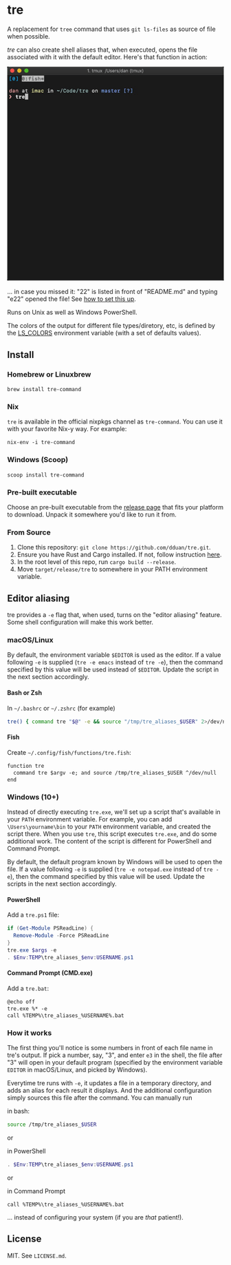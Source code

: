 # tre

A replacement for `tree` command that uses `git ls-files` as source of file when
possible.

_tre_ can also create shell aliases that, when executed, opens the file
associated with it with the default editor. Here's that function in action:

![Aliasing In Action](alias_demo.gif)

… in case you missed it: "22" is listed in front of "README.md" and typing "e22"
opened the file! See [how to set this up](#editor-aliasing).

Runs on Unix as well as Windows PowerShell.

The colors of the output for different file types/diretory, etc, is defined by
the [LS_COLORS][] environment variable (with a set of defaults values).

[LS_COLORS]: https://man7.org/linux/man-pages/man5/dir_colors.5.html

## Install

### Homebrew or Linuxbrew

```
brew install tre-command
```

### Nix

`tre` is available in the official nixpkgs channel as `tre-command`. You can use
it with your favorite Nix-y way. For example:

```
nix-env -i tre-command
```

### Windows (Scoop)

```
scoop install tre-command
```

### Pre-built executable

Choose an pre-built executable from the [release page][] that fits your
platform to download. Unpack it somewhere you'd like to run it from.

[release page]: https://github.com/dduan/tre/releases

### From Source

1. Clone this repository: `git clone https://github.com/dduan/tre.git`.
2. Ensure you have Rust and Cargo installed. If not, follow instruction [here](https://rustup.rs).
3. In the root level of this repo, run `cargo build --release`.
4. Move `target/release/tre` to somewhere in your PATH environment variable.

## Editor aliasing

tre provides a `-e` flag that, when used, turns on the "editor aliasing"
feature. Some shell configuration will make this work better.

### macOS/Linux
By default, the environment variable `$EDITOR` is used as the editor. If a
value following `-e` is supplied (`tre -e emacs` instead of `tre -e`), then
the command specified by this value will be used instead of `$EDITOR`. Update
the script in the next section accordingly.

#### Bash or Zsh

In `~/.bashrc` or `~/.zshrc` (for example)

```bash
tre() { command tre "$@" -e && source "/tmp/tre_aliases_$USER" 2>/dev/null; }
```

#### Fish

Create `~/.config/fish/functions/tre.fish`:

```fish
function tre
  command tre $argv -e; and source /tmp/tre_aliases_$USER ^/dev/null
end
```

### Windows (10+)

Instead of directly executing `tre.exe`, we'll set up a script that's
available in your `PATH` environment variable. For example, you can add
`\Users\yourname\bin` to your `PATH` environment variable, and created the
script there. When you use `tre`, this script executes `tre.exe`, and do some
additional work. The content of the script is different for PowerShell and
Command Prompt.

By default, the default program known by Windows will be used to open the
file. If a value following `-e` is supplied (`tre -e notepad.exe` instead of
`tre -e`), then the command specified by this value will be used. Update the
scripts in the next section accordingly.

#### PowerShell

Add a `tre.ps1` file:

```ps1
if (Get-Module PSReadLine) {
  Remove-Module -Force PSReadLine
}
tre.exe $args -e
. $Env:TEMP\tre_aliases_$env:USERNAME.ps1
```

#### Command Prompt (CMD.exe)

Add a `tre.bat`:

```
@echo off
tre.exe %* -e
call %TEMP%\tre_aliases_%USERNAME%.bat
```

### How it works

The first thing you'll notice is some numbers in front of each file name in
tre's output. If pick a number, say, "3", and enter `e3` in the shell, the file
after "3" will open in your default program (specified by the environment
variable `EDITOR` in macOS/Linux, and picked by Windows).

Everytime tre runs with `-e`, it updates a file in a temporary directory, and
adds an alias for each result it displays. And the additional configuration
simply sources this file after the command. You can manually run

in bash:
```bash
source /tmp/tre_aliases_$USER
```

or

in PowerShell
```ps1
. $Env:TEMP\tre_aliases_$env:USERNAME.ps1
```

or

in Command Prompt

```
call %TEMP%\tre_aliases_%USERNAME%.bat
```

… instead of configuring your system (if you are _that_ patient!).

## License

MIT. See `LICENSE.md`.
